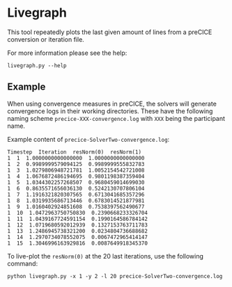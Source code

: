 # Livegraph

This tool repeatedly plots the last given amount of lines from a preCICE conversion or iteration file.

For more information please see the help:
```
livegraph.py --help
```

## Example

When using convergence measures in preCICE, the solvers will generate convergence logs in their working directories.
These have the following naming scheme `precice-XXX-convergence.log` with `XXX` being the participant name.

Example content of `precice-SolverTwo-convergence.log`:
```
Timestep  Iteration  resNorm(0)  resNorm(1)  
1  1  1.0000000000000000  1.0000000000000000  
1  2  0.9989999579094125  0.9989999555832783 
1  3  1.0279806948721781  1.0052154542721008 
1  4  1.0676872486194695  0.9801198387359404 
1  5  1.0344302257268507  0.9680459014699030 
1  6  0.8635571656036130  0.5242130707806104 
1  7  1.1916321820307565  0.6713041685357296 
1  8  1.0319935686713446  0.6783014521877981 
1  9  1.0160402924851608  0.7538397562490677 
1  10  1.0472963750750830  0.2390668233326704  
1  11  1.0439167724591154  0.1990164586784142  
1  12  1.0719680592012939  0.1327153763711783  
1  13  1.2486945738321200  0.0234804736688682  
1  14  1.2970734078552075  0.0067472965414147  
1  15  1.3046996163929816  0.0087649918345370
```

To live-plot the `resNorm(0)` at the 20 last iterations, use the following command:
```
python livegraph.py -x 1 -y 2 -l 20 precice-SolverTwo-convergence.log
```

